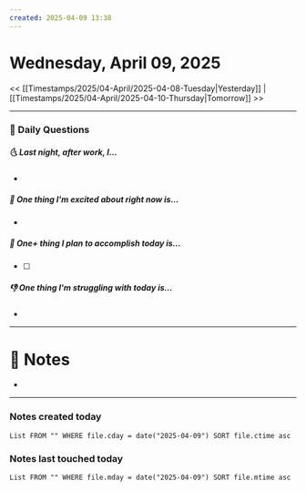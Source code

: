 ```yaml
---
created: 2025-04-09 13:38
---
```

# Wednesday, April 09, 2025

<< [[Timestamps/2025/04-April/2025-04-08-Tuesday|Yesterday]] | [[Timestamps/2025/04-April/2025-04-10-Thursday|Tomorrow]] >>

---
### 📅 Daily Questions
##### 🌜 Last night, after work, I...
- 

##### 🙌 One thing I'm excited about right now is...
- 

##### 🚀 One+ thing I plan to accomplish today is...
- [ ] 

##### 👎 One thing I'm struggling with today is...
- 

---
# 📝 Notes
- 

---
### Notes created today
```dataview
List FROM "" WHERE file.cday = date("2025-04-09") SORT file.ctime asc
```

### Notes last touched today
```dataview
List FROM "" WHERE file.mday = date("2025-04-09") SORT file.mtime asc
```